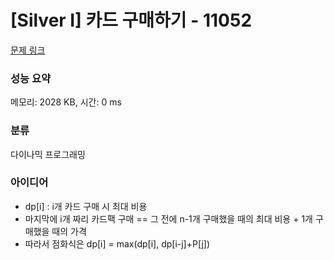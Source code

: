 # [Silver I] 카드 구매하기 - 11052 

[문제 링크](https://www.acmicpc.net/problem/11052) 

### 성능 요약

메모리: 2028 KB, 시간: 0 ms

### 분류

다이나믹 프로그래밍

### 아이디어

- dp[i] : i개 카드 구매 시 최대 비용
- 마지막에 i개 짜리 카드팩 구매 == 그 전에 n-1개 구매했을 때의 최대 비용 + 1개 구매했을 때의 가격
- 따라서 점화식은 dp[i] = max(dp[i], dp[i-j]+P[j])

